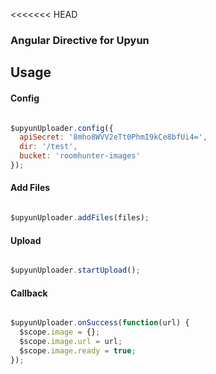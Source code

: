 <<<<<<< HEAD
### Angular Directive for Upyun

## Usage

#### Config

```js

$upyunUploader.config({
  apiSecret: '8mho8WVV2eTt0PhmI9kCe8bfUi4=',
  dir: '/test',
  bucket: 'roomhunter-images'
});

```

#### Add Files

```js

$upyunUploader.addFiles(files);


```

#### Upload

```js

$upyunUploader.startUpload();


```

#### Callback

```js

$upyunUploader.onSuccess(function(url) {
  $scope.image = {};
  $scope.image.url = url;
  $scope.image.ready = true;
});

```